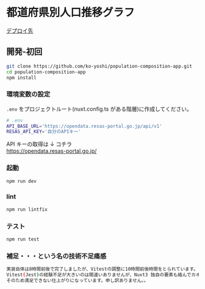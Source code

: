 # 都道府県別人口推移グラフ

[デプロイ先](https://main--dapper-arithmetic-b4f006.netlify.app/)

## 開発-初回

```bash
git clone https://github.com/ko-yoshi/population-composition-app.git
cd population-composition-app
npm install
```

### 環境変数の設定

`.env` をプロジェクトルート(nuxt.config.ts がある階層)に作成してください。

```bash
# .env
API_BASE_URL='https://opendata.resas-portal.go.jp/api/v1'
RESAS_API_KEY='自分のAPIキー'
```

API キーの取得は ↓ コチラ  
https://opendata.resas-portal.go.jp/

### 起動

```bash
npm run dev
```

### lint

```bash
npm run lintfix
```

### テスト

```bash
npm run test
```

### 補足・・・という名の技術不足痛感

```bash
実装自体は8時間前後で完了しましたが、Vitestの調整に10時間前後時間をとられています。
Vitest(Jest)の経験不足が大きいのは間違いありませんが、Nuxt3 独自の要素も絡んでカオスになってしまいました（一部実装も変えましたが）。Nuxt3上でVitestが動かない…動かしづらい…辛い…。
そのため満足できない仕上がりになっています。申し訳ありません。。
```
